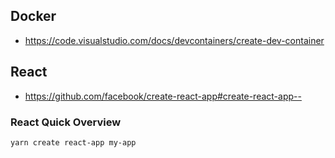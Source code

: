 ## Docker

- https://code.visualstudio.com/docs/devcontainers/create-dev-container

## React

- https://github.com/facebook/create-react-app#create-react-app--

### React Quick Overview

```sh
yarn create react-app my-app
```
